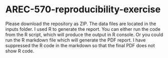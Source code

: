 # AREC-570-reproducibility-exercise

Please download the repository as ZIP. The data files are located in the inputs folder. I used R to generate the report. You can either run the code from the R script, which will produce the output in R console. Or you could run the R markdown file which will generate the PDF report. I have suppressed the R code in the markdown so that the final PDF does not show R code. 
